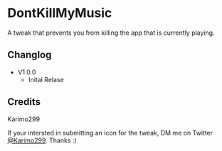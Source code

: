 # DontKillMyMusic

A tweak that prevents you from killing the app that is currently playing. 

## Changlog
* V1.0.0  
  - Inital Relase

## Credits

Karimo299

If your intersted in submitting an icon for the tweak, DM me on Twitter [@Karimo299](https://twitter.com/karimo299). Thanks :)

